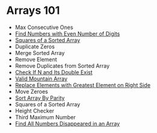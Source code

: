 # Arrays 101

- Max Consecutive Ones
- [Find Numbers with Even Number of Digits](https://github.com/ceezyyy/LeetCode-daily/blob/master/Explore/Arrays101/code/array101/src/FindNumberswithEvenNumberofDigits/FindNumberswithEvenNumberofDigits.md)
- [Squares of a Sorted Array](https://github.com/ceezyyy/LeetCode-daily/blob/master/Explore/Arrays101/code/array101/src/SquaresofaSortedArray/SquaresofaSortedArray.md)
- Duplicate Zeros
- Merge Sorted Array
- Remove Element
- Remove Duplicates from Sorted Array
- [Check If N and Its Double Exist](https://github.com/ceezyyy/LeetCode-daily/blob/master/Explore/Arrays101/code/array101/src/CheckIfNandItsDoubleExist/CheckIfNandItsDoubleExist.md)
- [Valid Mountain Array](https://github.com/ceezyyy/LeetCode-daily/blob/master/Explore/Arrays101/code/array101/src/ValidMountainArray/ValidMountainArray.md)
- [Replace Elements with Greatest Element on Right Side](https://github.com/ceezyyy/LeetCode-daily/blob/master/Explore/Arrays101/code/array101/src/ReplaceElementswithGreatestElementonRightSide/ReplaceElementswithGreatestElementonRightSide.md)
- Move Zeroes
- [Sort Array By Parity](https://github.com/ceezyyy/LeetCode-daily/blob/master/Explore/Arrays101/code/array101/src/SortArrayByParity/SortArrayByParity.md)
- Squares of a Sorted Array
- Height Checker
- Third Maximum Number
- [Find All Numbers Disappeared in an Array](https://github.com/ceezyyy/LeetCode-daily/blob/master/Explore/Arrays101/code/array101/src/FindAllNumbersDisappearedinanArray/\FindAllNumbersDisappearedinanArray.md)

